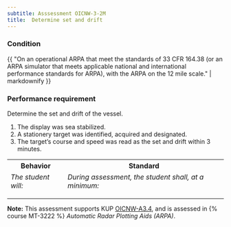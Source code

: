```yaml
---
subtitle: Asssessment OICNW-3-2M
title:  Determine set and drift
---
```




### Condition

{{ "On an operational ARPA that meet the standards of 33 CFR 164.38 (or an ARPA simulator that meets applicable national and international performance standards for ARPA), with the ARPA on the 12 mile scale." | markdownify }}

### Performance requirement 

<table width='100%' class='Guidelines'>
 <thead>
 <tr>
     <th class='thirty'>Behavior</th>
     <th class='seventy'>Standard</th>
 </tr>
 <tr>
     <td><em>The student will:</em></td>
     <td><em>During assessment, the student shall, at a minimum:</em></td>
 </tr>
 </thead>
 <tbody>


<!--rowstart-->

Determine the set and drift of the vessel.

<!--cellbreak-->

1. The display was sea stabilized.
2. A stationery target was identified, acquired and designated.
3. The target’s course and speed was read as the set and drift within 3 minutes.

<!--rowend-->


 </tbody>
 </table>



*****

**Note:** This assessment supports KUP [OICNW-A3.4]({{site.baseurl}}/tables/21.html#OICNW-A3.4), and is assessed in  {% course  MT-3222 %}  *Automatic Radar Plotting Aids (ARPA)*. 

